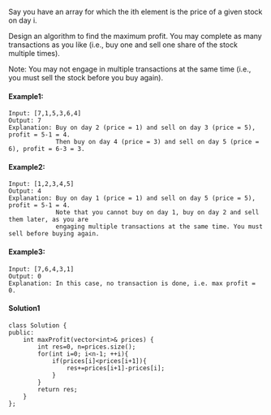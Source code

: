 Say you have an array for which the ith element is the price of a given stock on day i.

Design an algorithm to find the maximum profit. You may complete as many transactions as you like (i.e., buy one and sell one share of the stock multiple times).

Note: You may not engage in multiple transactions at the same time (i.e., you must sell the stock before you buy again).

#### Example1:
```
Input: [7,1,5,3,6,4]
Output: 7
Explanation: Buy on day 2 (price = 1) and sell on day 3 (price = 5), profit = 5-1 = 4.
             Then buy on day 4 (price = 3) and sell on day 5 (price = 6), profit = 6-3 = 3.
```

#### Example2:
```
Input: [1,2,3,4,5]
Output: 4
Explanation: Buy on day 1 (price = 1) and sell on day 5 (price = 5), profit = 5-1 = 4.
             Note that you cannot buy on day 1, buy on day 2 and sell them later, as you are
             engaging multiple transactions at the same time. You must sell before buying again.
```

#### Example3:
```
Input: [7,6,4,3,1]
Output: 0
Explanation: In this case, no transaction is done, i.e. max profit = 0.
```

#### Solution1
```
class Solution {
public:
    int maxProfit(vector<int>& prices) {
        int res=0, n=prices.size();
        for(int i=0; i<n-1; ++i){
            if(prices[i]<prices[i+1]){
                res+=prices[i+1]-prices[i];
            }
        }
        return res;
    }
};
```